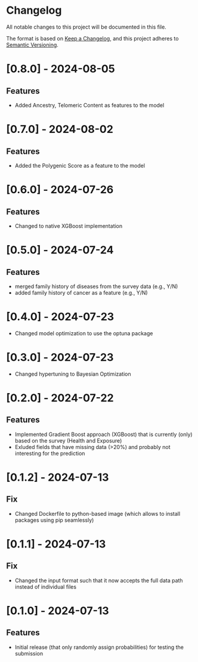 # Changelog

All notable changes to this project will be documented in this file.

The format is based on [Keep a Changelog](https://keepachangelog.com/en/1.0.0/),
and this project adheres to [Semantic Versioning](https://semver.org/spec/v2.0.0.html).

# [0.8.0] - 2024-08-05

## Features

- Added Ancestry, Telomeric Content as features to the model

# [0.7.0] - 2024-08-02

## Features
- Added the Polygenic Score as a feature to the model

# [0.6.0] - 2024-07-26

## Features

- Changed to native XGBoost implementation

# [0.5.0] - 2024-07-24

## Features

- merged family history of diseases from the survey data (e.g., Y/N)
- added family history of cancer as a feature (e.g., Y/N)

# [0.4.0] - 2024-07-23

- Changed model optimization to use the optuna package

# [0.3.0] - 2024-07-23

- Changed hypertuning to Bayesian Optimization

# [0.2.0] - 2024-07-22

## Features
- Implemented Gradient Boost approach (XGBoost) that is currently (only) based on the survey (Health and Exposure)
- Exluded fields that have missing data (>20%) and probably not interesting for the prediction

# [0.1.2] - 2024-07-13

## Fix

- Changed Dockerfile to python-based image (which allows to install packages using pip seamlessly)

# [0.1.1] - 2024-07-13

## Fix

- Changed the input format such that it now accepts the full data path instead of individual files

# [0.1.0] - 2024-07-13

## Features

- Initial release (that only randomly assign probabilities) for testing the submission
